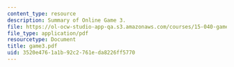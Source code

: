```yaml
---
content_type: resource
description: Summary of Online Game 3.
file: https://ol-ocw-studio-app-qa.s3.amazonaws.com/courses/15-040-game-theory-for-managers-spring-2004/3520e4761a1b92c2761eda8226ff5770_game3.pdf
file_type: application/pdf
resourcetype: Document
title: game3.pdf
uid: 3520e476-1a1b-92c2-761e-da8226ff5770
---
```

